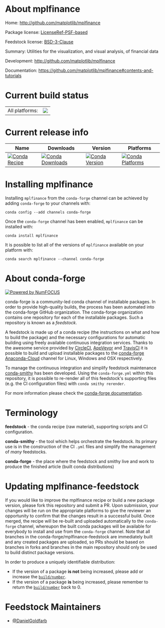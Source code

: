 About mplfinance
================

Home: http://github.com/matplotlib/mplfinance

Package license: [LicenseRef-PSF-based](https://github.com/matplotlib/mplfinance/blob/master/LICENSE)

Feedstock license: [BSD-3-Clause](https://github.com/conda-forge/mplfinance-feedstock/blob/master/LICENSE.txt)

Summary: Utilities for the visualization, and visual analysis, of financial data

Development: http://github.com/matplotlib/mplfinance

Documentation: https://github.com/matplotlib/mplfinance#contents-and-tutorials

Current build status
====================


<table><tr><td>All platforms:</td>
    <td>
      <a href="https://dev.azure.com/conda-forge/feedstock-builds/_build/latest?definitionId=11178&branchName=master">
        <img src="https://dev.azure.com/conda-forge/feedstock-builds/_apis/build/status/mplfinance-feedstock?branchName=master">
      </a>
    </td>
  </tr>
</table>

Current release info
====================

| Name | Downloads | Version | Platforms |
| --- | --- | --- | --- |
| [![Conda Recipe](https://img.shields.io/badge/recipe-mplfinance-green.svg)](https://anaconda.org/conda-forge/mplfinance) | [![Conda Downloads](https://img.shields.io/conda/dn/conda-forge/mplfinance.svg)](https://anaconda.org/conda-forge/mplfinance) | [![Conda Version](https://img.shields.io/conda/vn/conda-forge/mplfinance.svg)](https://anaconda.org/conda-forge/mplfinance) | [![Conda Platforms](https://img.shields.io/conda/pn/conda-forge/mplfinance.svg)](https://anaconda.org/conda-forge/mplfinance) |

Installing mplfinance
=====================

Installing `mplfinance` from the `conda-forge` channel can be achieved by adding `conda-forge` to your channels with:

```
conda config --add channels conda-forge
```

Once the `conda-forge` channel has been enabled, `mplfinance` can be installed with:

```
conda install mplfinance
```

It is possible to list all of the versions of `mplfinance` available on your platform with:

```
conda search mplfinance --channel conda-forge
```


About conda-forge
=================

[![Powered by NumFOCUS](https://img.shields.io/badge/powered%20by-NumFOCUS-orange.svg?style=flat&colorA=E1523D&colorB=007D8A)](http://numfocus.org)

conda-forge is a community-led conda channel of installable packages.
In order to provide high-quality builds, the process has been automated into the
conda-forge GitHub organization. The conda-forge organization contains one repository
for each of the installable packages. Such a repository is known as a *feedstock*.

A feedstock is made up of a conda recipe (the instructions on what and how to build
the package) and the necessary configurations for automatic building using freely
available continuous integration services. Thanks to the awesome service provided by
[CircleCI](https://circleci.com/), [AppVeyor](https://www.appveyor.com/)
and [TravisCI](https://travis-ci.com/) it is possible to build and upload installable
packages to the [conda-forge](https://anaconda.org/conda-forge)
[Anaconda-Cloud](https://anaconda.org/) channel for Linux, Windows and OSX respectively.

To manage the continuous integration and simplify feedstock maintenance
[conda-smithy](https://github.com/conda-forge/conda-smithy) has been developed.
Using the ``conda-forge.yml`` within this repository, it is possible to re-render all of
this feedstock's supporting files (e.g. the CI configuration files) with ``conda smithy rerender``.

For more information please check the [conda-forge documentation](https://conda-forge.org/docs/).

Terminology
===========

**feedstock** - the conda recipe (raw material), supporting scripts and CI configuration.

**conda-smithy** - the tool which helps orchestrate the feedstock.
                   Its primary use is in the construction of the CI ``.yml`` files
                   and simplify the management of *many* feedstocks.

**conda-forge** - the place where the feedstock and smithy live and work to
                  produce the finished article (built conda distributions)


Updating mplfinance-feedstock
=============================

If you would like to improve the mplfinance recipe or build a new
package version, please fork this repository and submit a PR. Upon submission,
your changes will be run on the appropriate platforms to give the reviewer an
opportunity to confirm that the changes result in a successful build. Once
merged, the recipe will be re-built and uploaded automatically to the
`conda-forge` channel, whereupon the built conda packages will be available for
everybody to install and use from the `conda-forge` channel.
Note that all branches in the conda-forge/mplfinance-feedstock are
immediately built and any created packages are uploaded, so PRs should be based
on branches in forks and branches in the main repository should only be used to
build distinct package versions.

In order to produce a uniquely identifiable distribution:
 * If the version of a package **is not** being increased, please add or increase
   the [``build/number``](https://conda.io/docs/user-guide/tasks/build-packages/define-metadata.html#build-number-and-string).
 * If the version of a package **is** being increased, please remember to return
   the [``build/number``](https://conda.io/docs/user-guide/tasks/build-packages/define-metadata.html#build-number-and-string)
   back to 0.

Feedstock Maintainers
=====================

* [@DanielGoldfarb](https://github.com/DanielGoldfarb/)

